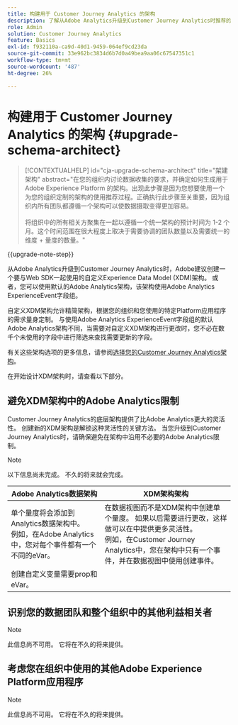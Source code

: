```yaml
---
title: 构建用于 Customer Journey Analytics 的架构
description: 了解从Adobe Analytics升级到Customer Journey Analytics时推荐的路径
role: Admin
solution: Customer Journey Analytics
feature: Basics
exl-id: f932110a-ca9d-40d1-9459-064ef9cd23da
source-git-commit: 33e962bc3834d6b7d0a49bea9aa06c67547351c1
workflow-type: tm+mt
source-wordcount: '487'
ht-degree: 26%

---
```


# 构建用于 Customer Journey Analytics 的架构 {#upgrade-schema-architect}

<!-- markdownlint-disable MD034 -->

>[!CONTEXTUALHELP]
>id="cja-upgrade-schema-architect"
>title="架建架构"
>abstract="在您的组织内讨论数据收集的要求，并确定如何生成用于 Adobe Experience Platform 的架构。出现此步骤是因为您想要使用一个为您的组织定制的架构的使用推荐过程。正确执行此步骤至关重要，因为组织内所有团队都遵循一个架构可以使数据摄取变得更加容易。<br><br>将组织中的所有相关方聚集在一起以遵循一个统一架构的预计时间为 1-2 个月。这个时间范围在很大程度上取决于需要协调的团队数量以及需要统一的维度 + 量度的数量。"

<!-- markdownlint-enable MD034 -->

{{upgrade-note-step}}

从Adobe Analytics升级到Customer Journey Analytics时，Adobe建议创建一个要与Web SDK一起使用的自定义Experience Data Model (XDM)架构。 或者，您可以使用默认的Adobe Analytics架构，该架构使用Adobe Analytics ExperienceEvent字段组。

自定义XDM架构允许精简架构，根据您的组织和您使用的特定Platform应用程序的需求量身定制。 与使用Adobe Analytics ExperienceEvent字段组的默认Adobe Analytics架构不同，当需要对自定义XDM架构进行更改时，您不必在数千个未使用的字段中进行筛选来查找需要更新的字段。

有关这些架构选项的更多信息，请参阅[选择您的Customer Journey Analytics架构](/help/getting-started/cja-upgrade/cja-upgrade-schema-existing.md)。

在开始设计XDM架构时，请查看以下部分。

## 避免XDM架构中的Adobe Analytics限制

Customer Journey Analytics的底层架构提供了比Adobe Analytics更大的灵活性。 创建新的XDM架构是解锁这种灵活性的关键方法。 当您升级到Customer Journey Analytics时，请确保避免在架构中沿用不必要的Adobe Analytics限制。

>[!NOTE]
>
>以下信息尚未完成。 不久的将来就会完成。

| Adobe Analytics数据架构 | XDM架构架构 |
|---------|----------|
| 单个量度将会添加到Analytics数据架构中。<br/>例如，在Adobe Analytics中，您对每个事件都有一个不同的eVar。 | 在数据视图而不是XDM架构中创建单个量度。 如果以后需要进行更改，这样做可以在中提供更多灵活性。<br/>例如，在Customer Journey Analytics中，您在架构中只有一个事件，并在数据视图中使用创建事件。 |
| 创建自定义变量需要prop和eVar。 |  |

## 识别您的数据团队和整个组织中的其他利益相关者

>[!NOTE]
>
>此信息尚不可用。 它将在不久的将来提供。

## 考虑您在组织中使用的其他Adobe Experience Platform应用程序

>[!NOTE]
>
>此信息尚不可用。 它将在不久的将来提供。
